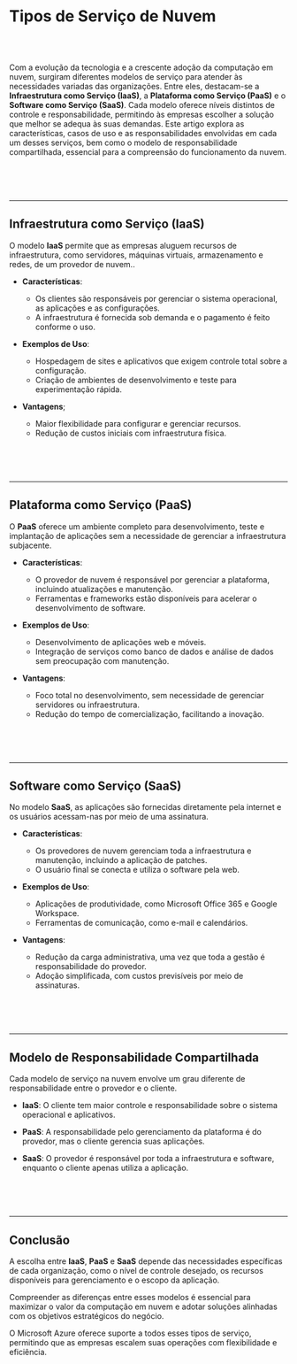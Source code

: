 # **Tipos de Serviço de Nuvem**

<br><br>

Com a evolução da tecnologia e a crescente adoção da computação em nuvem, surgiram diferentes modelos de serviço para atender às necessidades variadas das organizações. Entre eles, destacam-se a **Infraestrutura como Serviço (IaaS)**, a **Plataforma como Serviço (PaaS)** e o **Software como Serviço (SaaS)**. Cada modelo oferece níveis distintos de controle e responsabilidade, permitindo às empresas escolher a solução que melhor se adequa às suas demandas. Este artigo explora as características, casos de uso e as responsabilidades envolvidas em cada um desses serviços, bem como o modelo de responsabilidade compartilhada, essencial para a compreensão do funcionamento da nuvem.

<br><br><br>

---

## **Infraestrutura como Serviço (IaaS)**

O modelo **IaaS** permite que as empresas aluguem recursos de infraestrutura, como servidores, máquinas virtuais, armazenamento e redes, de um provedor de nuvem..

- **Características**:
    - Os clientes são responsáveis por gerenciar o sistema operacional, as aplicações e as configurações.
    - A infraestrutura é fornecida sob demanda e o pagamento é feito conforme o uso.

- **Exemplos de Uso**:
    - Hospedagem de sites e aplicativos que exigem controle total sobre a configuração.
    - Criação de ambientes de desenvolvimento e teste para experimentação rápida.

- **Vantagens**;
    - Maior flexibilidade para configurar e gerenciar recursos.
    - Redução de custos iniciais com infraestrutura física.


<br><br><br>

---

## **Plataforma como Serviço (PaaS)**

O **PaaS** oferece um ambiente completo para desenvolvimento, teste e implantação de aplicações sem a necessidade de gerenciar a infraestrutura subjacente.

- **Características**:
    - O provedor de nuvem é responsável por gerenciar a plataforma, incluindo atualizações e manutenção.
    - Ferramentas e frameworks estão disponíveis para acelerar o desenvolvimento de software.

- **Exemplos de Uso**:
    - Desenvolvimento de aplicações web e móveis.
    - Integração de serviços como banco de dados e análise de dados sem preocupação com manutenção.

- **Vantagens**:
    - Foco total no desenvolvimento, sem necessidade de gerenciar servidores ou infraestrutura.
    - Redução do tempo de comercialização, facilitando a inovação.

<br><br><br>

---

## **Software como Serviço (SaaS)**

No modelo **SaaS**, as aplicações são fornecidas diretamente pela internet e os usuários acessam-nas por meio de uma assinatura.

- **Características**:
    - Os provedores de nuvem gerenciam toda a infraestrutura e manutenção, incluindo a aplicação de patches.
    - O usuário final se conecta e utiliza o software pela web.

- **Exemplos de Uso**:
    - Aplicações de produtividade, como Microsoft Office 365 e Google Workspace.
    - Ferramentas de comunicação, como e-mail e calendários.

- **Vantagens**:
    - Redução da carga administrativa, uma vez que toda a gestão é responsabilidade do provedor.
    - Adoção simplificada, com custos previsíveis por meio de assinaturas.

<br><br><br>

---

## **Modelo de Responsabilidade Compartilhada**

Cada modelo de serviço na nuvem envolve um grau diferente de responsabilidade entre o provedor e o cliente.

- **IaaS**: O cliente tem maior controle e responsabilidade sobre o sistema operacional e aplicativos.

- **PaaS**: A responsabilidade pelo gerenciamento da plataforma é do provedor, mas o cliente gerencia suas aplicações.

- **SaaS**: O provedor é responsável por toda a infraestrutura e software, enquanto o cliente apenas utiliza a aplicação.

<br><br><br>

---

## **Conclusão**

A escolha entre **IaaS**, **PaaS** e **SaaS** depende das necessidades específicas de cada organização, como o nível de controle desejado, os recursos disponíveis para gerenciamento e o escopo da aplicação.

Compreender as diferenças entre esses modelos é essencial para maximizar o valor da computação em nuvem e adotar soluções alinhadas com os objetivos estratégicos do negócio.

O Microsoft Azure oferece suporte a todos esses tipos de serviço, permitindo que as empresas escalem suas operações com flexibilidade e eficiência.